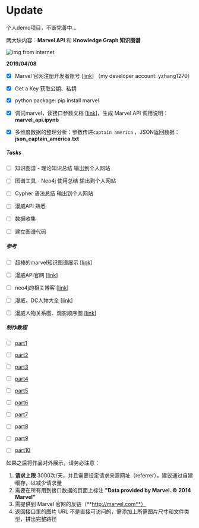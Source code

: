 # Update
个人demo项目，不断完善中...

两大块内容：**Marvel API**  和  **Knowledge Graph 知识图谱** 

![img from internet](https://github.com/YZHANG1270/Marvel_KnowledgeGraph/img/hero.png)



**2019/04/08** 

- [x] Marvel 官网注册开发者账号 [[link](https://developer.marvel.com/)] （my developer account: yzhang1270）
- [x] Get a Key 获取公钥、私钥
- [x] python package: pip install marvel
- [x] 调试marvel，读接口参数文档 [[link](https://developer.marvel.com/docs)]，生成 Marvel API 调用说明：**marvel_api.ipynb** 
- [x] 多维度数据的整理分析：参数传递```captain america``` ，JSON返回数据：**json_captain_america.txt** 



##### Tasks

- [ ] 知识图谱 - 理论知识总结	输出到个人网站
- [ ] 图谱工具 - Neo4j 使用总结	输出到个人网站
- [ ] Cypher 语法总结	输出到个人网站
- [ ] 漫威API 熟悉
- [ ] 数据收集
- [ ] 建立图谱代码



##### 参考

- [ ] 超棒的marvel知识图谱展示 [[link](https://graphics.straitstimes.com/STI/STIMEDIA/Interactives/2018/04/marvel-cinematic-universe-whos-who-interactive/index.html)]
- [ ] 漫威API官网 [[link](https://developer.marvel.com/)]
- [ ] neo4j的相关博客 [[link](https://tbgraph.wordpress.com/)]
- [ ] 漫威，DC人物大全 [[link](https://www.douban.com/note/436744247/)] 
- [ ] 漫威人物关系图、观影顺序图 [[link](http://www.360doc.com/content/16/0528/19/29576369_563071456.shtml)]



##### 制作教程

- [ ] [part1](https://medium.com/neo4j/create-a-data-marvel-develop-a-full-stack-application-with-spring-and-neo4j-part-1-350f0f7e6609) 
- [ ] [part2](https://medium.com/neo4j/create-a-data-marvel-develop-a-full-stack-application-with-spring-and-neo4j-part-2-12186b929cb2?sk=dc964e4bf6496141730dde704bcabb47) 
- [ ] [part3](https://medium.com/neo4j/create-a-data-marvel-develop-a-full-stack-application-with-spring-and-neo4j-part-3-3ac3380e0edb) 
- [ ] [part4](https://medium.com/neo4j/create-a-data-marvel-part-4-how-to-design-the-application-874ba6ea08a5) 
- [ ] [part5](https://medium.com/neo4j/create-a-data-marvel-part-5-writing-the-domain-classes-27a39ab0666a) 
- [ ] [part6](https://medium.com/neo4j/create-a-data-marvel-part-6-developing-more-entities-be5aeab1817a) 
- [ ] [part7](https://medium.com/neo4j/create-a-data-marvel-part-7-connecting-the-graph-bc7ed9e2b843) 
- [ ] [part8](https://medium.com/neo4j/create-a-data-marvel-part-8-controlling-and-servicing-our-comic-endpoints-4dd08b81e0e) 
- [ ] [part9](https://medium.com/neo4j/create-a-data-marvel-part-9-building-the-webpage-for-comics-1ceb26f8a5be) 
- [ ] [part10](https://medium.com/neo4j/creating-a-data-marvel-part-10-lessons-and-resources-8ffb5bf0ad1) 



如果之后将作品对外展示，请务必注意：

1. **请求上限** 3000次/天，并且需要设定请求来源网址（referrer）。建议通过自建缓存，以减少请求量
2. 需要在所有用到接口数据的页面上标注 **"Data provided by Marvel. © 2014 Marvel"**
3. 需提供到 Marvel 官网的反链（**http://marvel.com**）
4. 返回接口里的图片 URL 不是直接可访问的，需添加上所需图片尺寸和文件类型，拼出完整路径